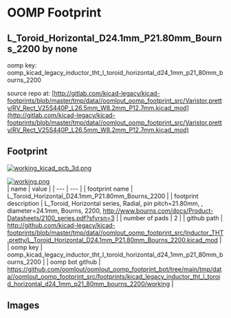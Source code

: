 # OOMP Footprint  
## L_Toroid_Horizontal_D24.1mm_P21.80mm_Bourns_2200  by none  
  
oomp key: oomp_kicad_legacy_inductor_tht_l_toroid_horizontal_d24_1mm_p21_80mm_bourns_2200  
  
source repo at: [http://gitlab.com/kicad-legacy/kicad-footprints/blob/master/tmp/data//oomlout_oomp_footprint_src/Varistor.pretty/RV_Rect_V25S440P_L26.5mm_W8.2mm_P12.7mm.kicad_mod](http://gitlab.com/kicad-legacy/kicad-footprints/blob/master/tmp/data//oomlout_oomp_footprint_src/Varistor.pretty/RV_Rect_V25S440P_L26.5mm_W8.2mm_P12.7mm.kicad_mod)  
## Footprint  
  
[![working_kicad_pcb_3d.png](working_kicad_pcb_3d_600.png)](working_kicad_pcb_3d.png)  
  
[![working.png](working_600.png)](working.png)  
| name | value | 
| --- | --- | 
| footprint name | L_Toroid_Horizontal_D24.1mm_P21.80mm_Bourns_2200 | 
| footprint description | L_Toroid, Horizontal series, Radial, pin pitch=21.80mm, , diameter=24.1mm, Bourns, 2200, http://www.bourns.com/docs/Product-Datasheets/2100_series.pdf?sfvrsn=3 | 
| number of pads | 2 | 
| github path | http://github.com/kicad-legacy/kicad-footprints/blob/master/tmp/data//oomlout_oomp_footprint_src/Inductor_THT.pretty/L_Toroid_Horizontal_D24.1mm_P21.80mm_Bourns_2200.kicad_mod | 
| oomp key | oomp_kicad_legacy_inductor_tht_l_toroid_horizontal_d24_1mm_p21_80mm_bourns_2200 | 
| oomp bot github | https://github.com/oomlout/oomlout_oomp_footprint_bot/tree/main/tmp/data//oomlout_oomp_footprint_src/footprints/kicad_legacy_inductor_tht_l_toroid_horizontal_d24_1mm_p21_80mm_bourns_2200/working | 
## Images  

